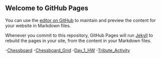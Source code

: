 ## Welcome to GitHub Pages

You can use the [editor on GitHub](https://github.com/iamemjayo8/batch5-activities/edit/main/README.md) to maintain and preview the content for your website in Markdown files.

Whenever you commit to this repository, GitHub Pages will run [Jekyll](https://jekyllrb.com/) to rebuild the pages in your site, from the content in your Markdown files.

-[Chessboard](/chessboard/index.html)
-[Chessboard_Grid](/chessboard_grid/index.html)
-[Day_1_HW](/Day1HW/index.html)
-[Tribute_Activity](/TributeActivity/index.html)